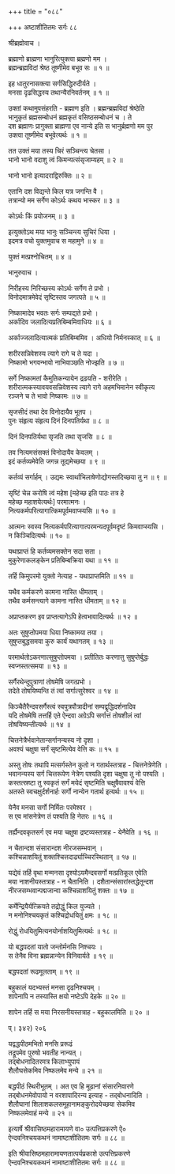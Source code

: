 +++
title = "०८८"

+++
अष्टाशीतितमः सर्गः ८८  
  
श्रीब्रह्मोवाच ।  
  
ब्रह्माणो ब्राह्मणा भानुरित्युक्त्वा ब्रह्मणो मम ।  
ब्रह्मन्ब्रह्मविदां श्रेष्ठ तूष्णीमेव बभूव सः ॥ १ ॥  
  
इह धातुरनासक्त्या सर्गसिद्धिरुदीर्यते ।  
मनसा दृढसिद्धस्य तथान्यैरनिवर्तनम् ॥ १ ॥  
  
उक्तां कथामुपसंहरति - ब्रह्माण इति । ब्रह्मन्ब्रह्मविदां श्रेष्ठेति   
भानुकृतं ब्रह्मसम्बोधनं ब्रह्मकृतं वसिष्ठसम्बोधनं च । ते   
दश ब्रह्माणः प्रागुक्ता ब्राह्मणा एव नान्ये इति स भानुर्ब्रह्मणो मम पुर   
उक्त्वा तूष्णीमेव बभूवेत्यर्थः ॥ १ ॥  
  
तत उक्तं मया तस्य चिरं सञ्चिन्त्य चेतसा ।  
भानो भानो वदाशु त्वं किमन्यत्संसृजाम्यहम् ॥ २ ॥  
  
भानो भानो इत्यादराद्विरुक्तिः ॥ २ ॥  
  
एतानि दश विद्यन्ते किल यत्र जगन्ति वै ।  
तत्रान्यो मम सर्गेण कोऽर्थः कथय भास्कर ॥ ३ ॥  
  
कोऽर्थः किं प्रयोजनम् ॥ ३ ॥  
  
इत्युक्तोऽथ मया भानुः सञ्चिन्त्य सुचिरं धिया ।  
इदमत्र वचो युक्तमुवाच स महामुने ॥ ४ ॥  
  
युक्तं मत्प्रश्नोचितम् ॥ ४ ॥  
  
भानुरुवाच ।  
  
निरीहस्य निरिच्छस्य कोऽर्थः सर्गेण ते प्रभो ।  
विनोदमात्रमेवेदं सृष्टिस्तव जगत्पते ॥ ५ ॥  
  
निष्कामादेव भवतः सर्गः सम्पद्यते प्रभो ।  
अर्कादिव जलादित्यप्रतिबिम्बमिवाधियः ॥ ६ ॥  
  
अर्काज्जलादित्यात्मकं प्रतिबिम्बमिव । अधियो निर्मनस्कात् ॥ ६ ॥  
  
शरीरसन्निवेशस्य त्यागे रागे च ते यदा ।  
निष्कामो भगवन्भावो नाभिवाञ्छति नोज्झति ॥ ७ ॥  
  
सर्गे निष्कामतां कैमुतिकन्यायेन द्रढयति - शरीरेति ।   
शरीरात्मकस्यावयवसन्निवेशस्य त्यागे रागे अहमभिमानेन स्वीकृत्य   
रञ्जने च ते भावो निष्कामः ॥ ७ ॥  
  
सृजसीदं तथा देव विनोदायैव भूतप ।  
पुनः संहृत्य संहृत्य दिनं दिनपतिर्यथा ॥ ८ ॥  
  
दिनं दिनपतिर्यथा सृजति तथा सृजसि ॥ ८ ॥  
  
तव नित्यमसंसक्तं विनोदायैव केवलम् ।  
इदं कर्तव्यमेवेति जगन्न तूद्यमेच्छया ॥ ९ ॥  
  
कर्तव्यं सर्गार्हम् । उद्यमः स्वार्थाभिलाषेणोद्योगस्तदिच्छया तु न ॥ ९ ॥  
  
सृष्टिं चेन्न करोषि त्वं महेश [महेच्छ इति पाठः तत्र हे   
महेच्छ महाशयेत्यर्थः] परमात्मनः ।  
नित्यकर्मपरित्यागात्किमपूर्वमवाप्स्यसि ॥ १० ॥  
  
आत्मनः स्वस्य नित्यकर्मपरित्यागात्परमन्यदपूर्वमदृष्टं किमवाप्स्यसि ।   
न किञ्चिदित्यर्थः ॥ १० ॥  
  
यथाप्राप्तं हि कर्तव्यमसक्तेन सदा सता ।  
मुकुरेणाकलङ्केन प्रतिबिम्बक्रिया यथा ॥ ११ ॥  
  
तर्हि किमुपरमो युक्तो नेत्याह - यथाप्राप्तमिति ॥ ११ ॥  
  
यथैव कर्मकरणे कामना नास्ति धीमताम् ।  
तथैव कर्मसन्त्यागे कामना नास्ति धीमताम् ॥ १२ ॥  
  
अप्राप्तकरण इव प्राप्तत्यागेऽपि हेत्वभावादित्यर्थः ॥ १२ ॥  
  
अतः सुषुप्तोपमया धिया निष्कामया तया ।  
सुषुप्तबुद्धसमया कुरु कार्यं यथागतम् ॥ १३ ॥  
  
परमार्थतोऽकरणात्सुषुप्तोपमया । प्रतीतितः करणात्तु सुषुप्तेर्बुद्धः   
स्वप्नस्तत्समया ॥ १३ ॥  
  
सर्गैरथेन्दुपुत्राणां तोषमेषि जगत्प्रभो ।  
तदेते तोषयिष्यन्ति तं त्वां सर्गात्सुरेश्वर ॥ १४ ॥  
  
किञ्चैतैरैन्दवसर्गैस्त्वं स्वपुत्रपौत्रादीनां सम्पद्वृद्धिदर्शनादिव   
यदि तोषमेषि तत्तर्हि एते ऐन्दवा अग्रेऽपि सर्गात्तं तोषशीलं त्वां   
तोषयिष्यन्तीत्यर्थः ॥ १४ ॥  
  
चित्तनेत्रैर्भवानेतान्सर्गानन्यस्य नो दृशा ।  
अवश्यं चक्षुषा सर्गं सृष्टमित्येव वेत्ति कः ॥ १५ ॥  
  
अस्तु तोषः तथापि मत्सर्गस्तेन कुतो न गतार्थस्तत्राह - चित्तनेत्रेणेति ।   
भवानन्यस्य सर्ग चित्तरूपेण नेत्रेण पश्यति दृशा चक्षुषा तु नो पश्यति ।   
कस्तत्स्रष्टा तु स्वकृतं सर्गं मयेदं सृष्टमिति चक्षुषैवावश्यं वेत्ति   
अतस्ते स्वचक्षुर्दर्शनार्हः सर्गो नान्येन गतार्थ इत्यर्थः ॥ १५ ॥  
  
येनैव मनसा सर्गो निर्मितः परमेश्वर ।  
स एव मांसनेत्रेण तं पश्यति हि नेतरः ॥ १६ ॥  
  
तर्ह्यैन्दवकृतसर्ग एव मया चक्षुषा द्रष्टव्यस्तत्राह - येनैवेति ॥ १६ ॥  
  
न चैतान्दश संसारान्दश नीरजसम्भवान् ।  
कश्चिन्नाशयितुं शक्तश्चित्तदार्ढ्याच्चिरस्थितान् ॥ १७ ॥  
  
यद्येवं तर्हि वृथा मन्मनसा दृश्योऽयमैन्दवसर्गो मत्प्रतिकूल एवेति   
मया नाशनीयस्तत्राह - न चैतानिति । दशैतान्संसारांस्तद्धेतून्दश   
नीरजसम्भवान्पद्मजान्वा कश्चिन्नाशयितुं शक्तः ॥ १७ ॥  
  
कर्मेन्द्रियैर्यत्क्रियते तद्रोद्धुं किल युज्यते ।  
न मनोनिश्चयकृतं कश्चिद्रोधयितुं क्षमः ॥ १८ ॥  
  
रोद्धुं रोधयितुमित्यनयोर्नाशयितुमित्यर्थः ॥ १८ ॥  
  
यो बद्धपदतां यातो जन्तोर्मनसि निश्चयः ।  
स तेनैव विना ब्रह्मन्नान्येन विनिवार्यते ॥ १९ ॥  
  
बद्धपदतां रूढमूलताम् ॥ १९ ॥  
  
बहुकालं यदभ्यस्तं मनसा दृढनिश्चयम् ।  
शापेनापि न तस्यास्ति क्षयो नष्टेऽपि देहके ॥ २० ॥  
  
शापेन तर्हि स मया निरसनीयस्तत्राह - बहुकालमिति ॥ २० ॥  
  
प्। ३४२) २०६  
  
यद्वद्धपीठमभितो मनसि प्ररूढं  
तद्रूपमेव पुरुषो भवतीह नान्यत् ।  
तद्बोधनादितरमत्र किलाभ्युपायं  
शैलौघसेकमिव निष्फलमेव मन्ये ॥ २१ ॥  
  
बद्धपीठं स्थिरीभूतम् । अत एव हि मूढानां संसारनिवारणे   
तद्बोधनमेवोपायो न वरशापादिरन्य इत्याह - तद्बोधनादिति ।   
शैलौघानां शिलाशकलसमूहानामङ्कुरोदयेच्छया सेकमिव   
निष्फलमेवाहं मन्ये ॥ २१ ॥  
  
इत्यार्षे श्रीवासिष्ठमहारामायणे वा० उत्पत्तिप्रकरणे ऐ०   
ऐन्दवनिश्चयकथनं नामाष्टाशीतितमः सर्गः ॥ ८८ ॥  
  
इति श्रीवासिष्ठमहारामायणतात्पर्यप्रकाशे उत्पत्तिप्रकरणे   
ऐन्दवनिश्चयकथनं नामाष्टाशीतितमः सर्गः ॥ ८८ ॥  
  
  
